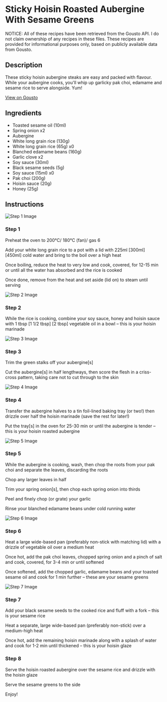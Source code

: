 # Sticky Hoisin Roasted Aubergine With Sesame Greens

NOTICE: All of these recipes have been retrieved from the Gousto API. I do not claim ownership of any recipes in these files. These recipes are provided for informational purposes only, based on publicly available data from Gousto.

## Description

These sticky hoisin aubergine steaks are easy and packed with flavour. While your aubergine cooks, you'll whip up garlicky pak choi, edamame and sesame rice to serve alongside. Yum!

[View on Gousto](https://www.gousto.co.uk/recipes/cookbook/sticky-chinese-aubergine-sesame-pak-choi)

## Ingredients

- Toasted sesame oil (10ml)
- Spring onion x2
- Aubergine
- White long grain rice (130g)
- White long grain rice (65g) x0
- Blanched edamame beans (160g)
- Garlic clove x2
- Soy sauce (30ml)
- Black sesame seeds (5g)
- Soy sauce (15ml) x0
- Pak choi (200g)
- Hoisin sauce (20g)
- Honey (25g)

## Instructions

![Step 1 Image](https://production-media.gousto.co.uk/cms/recipe-step-image/Step-1-1679331137076-x200.jpg)

### Step 1

Preheat the oven to 200°C/ 180°C (fan)/ gas 6

Add your white long grain rice to a pot with a lid with 225ml<span class="text-purple"> [300ml] </span><span class="text-danger">[450ml] </span>cold water and bring to the boil over a high heat

Once boiling, reduce the heat to very low and cook, covered, for 12-15 min or until all the water has absorbed and the rice is cooked

Once done, remove from the heat and set aside (lid on) to steam until serving

![Step 2 Image](https://production-media.gousto.co.uk/cms/recipe-step-image/Step-2-1679331139811-x200.jpg)

### Step 2

While the rice is cooking, combine your soy sauce, honey and hoisin sauce with 1 tbsp <span class="text-purple">[1 1/2 tbsp] </span><span class="text-danger">[2 tbsp]</span> vegetable oil in a bowl – this is your hoisin marinade

![Step 3 Image](https://production-media.gousto.co.uk/cms/recipe-step-image/Step-3-1679331143025-x200.jpg)

### Step 3

Trim the green stalks off your aubergine[s]

Cut the aubergine[s] in half lengthways, then score the flesh in a criss-cross pattern, taking care not to cut through to the skin

![Step 4 Image](https://production-media.gousto.co.uk/cms/recipe-step-image/Step-4-1679331146558-x200.jpg)

### Step 4

Transfer the aubergine halves to a tin foil-lined baking tray (or two!) then drizzle over half the hoisin marinade (save the rest for later!)

Put the tray[s] in the oven for 25-30 min or until the aubergine is tender – this is your hoisin roasted aubergine

![Step 5 Image](https://production-media.gousto.co.uk/cms/recipe-step-image/Step-5-1679331149063-x200.jpg)

### Step 5

While the aubergine is cooking, wash, then chop the roots from your pak choi and separate the leaves, discarding the roots

Chop any larger leaves in half

Trim your spring onion[s], then chop each spring onion into thirds

Peel and finely chop (or grate) your garlic

Rinse your blanched edamame beans under cold running water

![Step 6 Image](https://production-media.gousto.co.uk/cms/recipe-step-image/Step-6-1679331151600-x200.jpg)

### Step 6

Heat a large wide-based pan (preferably non-stick with matching lid) with a drizzle of vegetable oil over a medium heat

Once hot, add the pak choi leaves, chopped spring onion and a pinch of salt and cook, covered, for 3-4 min or until softened

Once softened, add the chopped garlic, edamame beans and your toasted sesame oil and cook for 1 min further – these are your sesame greens

![Step 7 Image](https://production-media.gousto.co.uk/cms/recipe-step-image/Step-7-1628674748293-x200.jpg)

### Step 7

Add your black sesame seeds to the cooked rice and fluff with a fork – this is your sesame rice

Heat a separate, large wide-based pan (preferably non-stick) over a medium-high heat

Once hot, add the remaining hoisin marinade along with a splash of water and cook for 1-2 min until thickened – this is your hoisin glaze

### Step 8

Serve the hoisin roasted aubergine over the sesame rice and drizzle with the hoisin glaze

Serve the sesame greens to the side

Enjoy!

